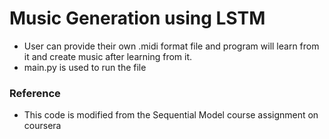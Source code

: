 # Music Generation using LSTM

* User can provide their own .midi format file and program will learn from it and create music after learning from it.
* main.py is used to run the file

### Reference
* This code is modified from the Sequential Model course assignment on coursera